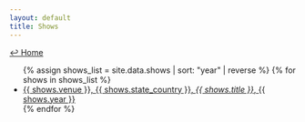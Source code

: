 ```yaml
---
layout: default
title: Shows
---
```

<a href="../">↩ Home </a>
<ul>
{% assign shows_list = site.data.shows | sort: "year" | reverse %}
{% for shows in shows_list %}
  <li>
      <a href="{{ shows.url }}">
      {{ shows.venue }}, {{ shows.state_country }}, <i>{{ shows.title }}</i>, {{ shows.year }}
      </a>
  </li>
{% endfor %}
</ul>